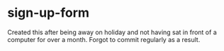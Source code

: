 # sign-up-form

Created this after being away on holiday and not having sat in front of 
a computer for over a month. Forgot to commit regularly as a result.